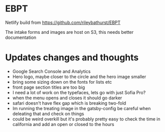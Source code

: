 # EBPT

Netlify build from
https://github.com/rileybathurst/EBPT

The intake forms and images are host on S3, this needs better documentation



# Updates changes and thoughts

- Google Search Console and Analytics
- Hero logo, maybe closer to the circle and the hero image smaller
- bring some sizing down on the fonts for lists etc
- front page section titles are too big
- I need a lot of work on the typefaces, lets go with just Sofia Pro?
- when the menu opens and closes it should go darker
- safari doesn't have flex gap which is breaking two-fold
- Im running the treating image in the gatsby-config be careful when deleating that and check on things
- could be weird overkill but it's probably pretty easy to check the time in california and add an open or closed to the hours

